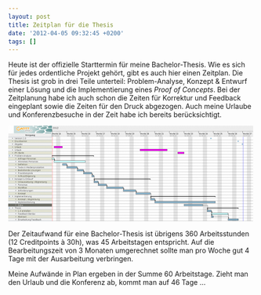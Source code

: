 ```yaml
---
layout: post
title: Zeitplan für die Thesis
date: '2012-04-05 09:32:45 +0200'
tags: []
---
```

<p>Heute ist der offizielle Starttermin für meine Bachelor-Thesis. Wie es sich für jedes ordentliche Projekt gehört, gibt es auch hier einen Zeitplan. Die Thesis ist grob in drei Teile unterteil: Problem-Analyse, Konzept &amp; Entwurf einer Lösung und die Implementierung eines <em>Proof of Concepts</em>. Bei der Zeitplanung habe ich auch schon die Zeiten für Korrektur und Feedback eingeplant sowie die Zeiten für den Druck abgezogen. Auch meine Urlaube und Konferenzbesuche in der Zeit habe ich bereits berücksichtigt.</p>
<p><a href="/uploads/2012/04/zeitplan.png"><img class="alignnone size-medium wp-image-1020" src="/uploads/2012/04/zeitplan-500x195.png" alt="Zeitplan meiner Bachelor-Thesis" width="500" height="195" /></a></p>
<p>Der Zeitaufwand für eine Bachelor-Thesis ist übrigens 360 Arbeitsstunden (12 Creditpoints à 30h), was 45 Arbeitstagen entspricht. Auf die Bearbeitungszeit von 3 Monaten umgerechnet sollte man pro Woche gut 4 Tage mit der Ausarbeitung verbringen.</p>
<p>Meine Aufwände in Plan ergeben in der Summe 60 Arbeitstage. Zieht man den Urlaub und die Konferenz ab, kommt man auf 46 Tage …</p>
